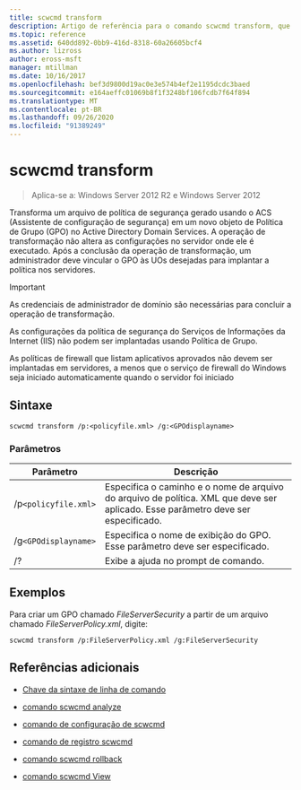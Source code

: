 ```yaml
---
title: scwcmd transform
description: Artigo de referência para o comando scwcmd transform, que transforma um arquivo de política de segurança gerado usando o ACS (Assistente de configuração de segurança) em um novo objeto de Política de Grupo (GPO) no Active Directory Domain Services.
ms.topic: reference
ms.assetid: 640dd892-0bb9-416d-8318-60a26605bcf4
ms.author: lizross
author: eross-msft
manager: mtillman
ms.date: 10/16/2017
ms.openlocfilehash: bef3d9800d19ac0e3e574b4ef2e1195dcdc3baed
ms.sourcegitcommit: e164aeffc01069b8f1f3248bf106fcdb7f64f894
ms.translationtype: MT
ms.contentlocale: pt-BR
ms.lasthandoff: 09/26/2020
ms.locfileid: "91389249"
---
```

# <a name="scwcmd-transform"></a>scwcmd transform

> Aplica-se a: Windows Server 2012 R2 e Windows Server 2012

Transforma um arquivo de política de segurança gerado usando o ACS (Assistente de configuração de segurança) em um novo objeto de Política de Grupo (GPO) no Active Directory Domain Services. A operação de transformação não altera as configurações no servidor onde ele é executado. Após a conclusão da operação de transformação, um administrador deve vincular o GPO às UOs desejadas para implantar a política nos servidores.

> [!IMPORTANT]
> As credenciais de administrador de domínio são necessárias para concluir a operação de transformação.
>
> As configurações da política de segurança do Serviços de Informações da Internet (IIS) não podem ser implantadas usando Política de Grupo.
>
> As políticas de firewall que listam aplicativos aprovados não devem ser implantadas em servidores, a menos que o serviço de firewall do Windows seja iniciado automaticamente quando o servidor foi iniciado

## <a name="syntax"></a>Sintaxe

```
scwcmd transform /p:<policyfile.xml> /g:<GPOdisplayname>
```

### <a name="parameters"></a>Parâmetros

| Parâmetro | Descrição |
|--|--|
| /p`<policyfile.xml>` | Especifica o caminho e o nome de arquivo do arquivo de política. XML que deve ser aplicado. Esse parâmetro deve ser especificado. |
| /g`<GPOdisplayname>` | Especifica o nome de exibição do GPO. Esse parâmetro deve ser especificado. |
| /? | Exibe a ajuda no prompt de comando. |

## <a name="examples"></a>Exemplos

Para criar um GPO chamado *FileServerSecurity* a partir de um arquivo chamado *FileServerPolicy.xml*, digite:

```
scwcmd transform /p:FileServerPolicy.xml /g:FileServerSecurity
```

## <a name="additional-references"></a>Referências adicionais

- [Chave da sintaxe de linha de comando](command-line-syntax-key.md)

- [comando scwcmd analyze](scwcmd-analyze.md)

- [comando de configuração de scwcmd](scwcmd-configure.md)

- [comando de registro scwcmd](scwcmd-register.md)

- [comando scwcmd rollback](scwcmd-rollback.md)

- [comando scwcmd View](scwcmd-view.md)